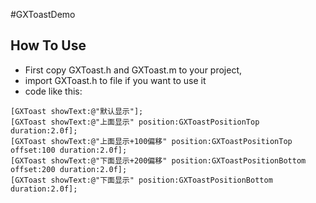 #GXToastDemo

## How To Use
- First copy GXToast.h and GXToast.m to your project,
- import GXToast.h to file if you want to use it
- code like this:
 ```objc
[GXToast showText:@"默认显示"];
[GXToast showText:@"上面显示" position:GXToastPositionTop duration:2.0f];
[GXToast showText:@"上面显示+100偏移" position:GXToastPositionTop offset:100 duration:2.0f];
[GXToast showText:@"下面显示+200偏移" position:GXToastPositionBottom offset:200 duration:2.0f];
[GXToast showText:@"下面显示" position:GXToastPositionBottom duration:2.0f];
 ```
